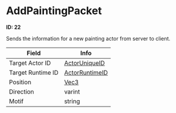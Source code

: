 # AddPaintingPacket

__ID: 22__

Sends the information for a new painting actor from server to client.

<table><thead><tr><th>Field</th><th>Info</th></tr></thead><tbody>
<tr><td>Target Actor ID</td><td><a href="../types/ActorUniqueID.md">ActorUniqueID</a></td></tr>
<tr><td>Target Runtime ID</td><td><a href="../types/ActorRuntimeID.md">ActorRuntimeID</a></td></tr>
<tr><td>Position</td><td><a href="../types/Vec3.md">Vec3</a></td></tr>
<tr><td>Direction</td><td>varint</td></tr>
<tr><td>Motif</td><td>string</td></tr>
</tbody></table>